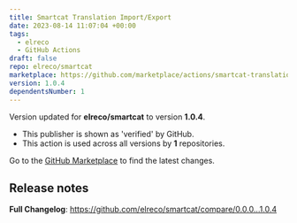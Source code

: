 ```yaml
---
title: Smartcat Translation Import/Export
date: 2023-08-14 11:07:04 +00:00
tags:
  - elreco
  - GitHub Actions
draft: false
repo: elreco/smartcat
marketplace: https://github.com/marketplace/actions/smartcat-translation-import-export
version: 1.0.4
dependentsNumber: 1
---
```



Version updated for **elreco/smartcat** to version **1.0.4**.
- This publisher is shown as 'verified' by GitHub.
- This action is used across all versions by **1** repositories.

Go to the [GitHub Marketplace](https://github.com/marketplace/actions/smartcat-translation-import-export) to find the latest changes.

## Release notes

**Full Changelog**: https://github.com/elreco/smartcat/compare/0.0.0...1.0.4
